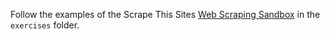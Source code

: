 Follow the examples of the Scrape This Sites [Web Scraping Sandbox](https://www.scrapethissite.com/pages/) in the `exercises` folder.
